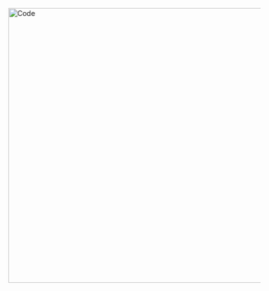 <img align="center" alt="Code" width="550px"
        src="https://cdn.dribbble.com/users/470545/screenshots/3471475/calculater.gif">
